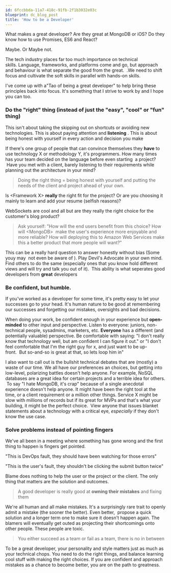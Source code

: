 ```yaml
---
id: 6fccbbda-11a7-418c-91fb-2f1b3032e03c
blueprint: dc_blog_post
title: 'How to be a Developer'
---
```

What makes a great developer? Are they great at MongoDB or iOS? Do they know how to use Promises, ES6 and React?

Maybe. Or Maybe not.

The tech industry places far too much importance on technical skills. Language, frameworks, and platforms come and go, but approach and behaviour is what separate the good from the great.  .We need to shift focus and cultivate the soft skills in parallel with hands-on skills.

I've come up with a"Tao of being a great developer" to help bring these principles back into focus. It's something that I strive to work by and I hope you can too.
<h3>Do the "right" thing (instead of just the "easy", "cool" or "fun" thing)</h3>
This isn't about taking the skipping out on shortcuts or avoiding new technologies. This is about paying attention and <strong>listening</strong> . This is about being honest with yourself in every action and decision you make

If there's one group of people that can convince themselves they <strong>have</strong> to use technology X or methodology Y, it's programmers. How many times has your team decided on the language before even starting  a project?  Have you met with a client, barely listening to their requirements while planning out the architecture in your mind?
<blockquote>Doing the right thing = being honest with yourself and putting the needs of the client and project ahead of your own.</blockquote>
Is &lt;Framework X&gt; <strong>really</strong> the right fit for the project? Or are you choosing it mainly to learn and add your resume (selfish reasons)?

WebSockets are cool and all but are they really the right choice for the customer's blog product?
<blockquote>Ask yourself: "How will the end users benefit from this choice? How will &lt;MongoDB&gt;  make the user's experience more enjoyable and more reliable? How will deploying this to Amazon Web Services make this a better product that more people will want?"</blockquote>
This can be a really hard question to answer honestly without bias (Some youy may  not even be aware of ). Play Devil's Advocate in your own mind. Find others to do the same (especially ones that you know hold different views and will try and talk you out of it).  This ability is what seperates good developers from <strong>great</strong> developers
<h3>Be confident, but humble.</h3>
If you've worked as a developer for some time, it's pretty easy to let your successes go to your head. It's human nature to be good at remembering our successes and forgetting our mistakes, oversights and bad decisions.

When doing your work, be confident enough in your experience but <strong>open-minded</strong> to other input and perspective. Listen to everyone: juniors, non-technical people, sysadmins, marketers, etc. <strong>Everyone</strong> has a different (and potentially valuable) perspective. Be comfortable with saying: "I don't really know that technology well, but am confident I can figure it out." or "I don't feel comfortable that I'm the right guy for x, and just want to be up-front.  But so-and-so is great at that, so lets loop him in"

I also want to call out is the bullshit technical debates that are (mostly) a waste of our time. We all have our preferences an choices, but getting into low-level, polarizing battles doesn't help anyone. For example, NoSQL databases are a great idea for certain projects and a terrible idea for others.  To say "I hate MongoDB, it's crap" because of a single anecdotal experience doesn't help anyone. It might have been the right tool at the time, or a client requirement or a million other things. Service X might be slow with millions of records but if its great for MVPs and that's what your building, it might be the perfect choice.  View anyone that issues blanket statements about a technology with a critical eye, <em>especially</em> if they don't know the use case.
<h3>Solve problems instead of pointing fingers</h3>
We've all been in a meeting where something has gone wrong and the first thing to happen is fingers get pointed.

"This is DevOps fault, they should have been watching for those errors"

"This is the user's fault, they shouldn't be clicking the submit button twice"

Blame does nothing to help the user or the project or the client. The only thing that matters are the solution and outcomes.
<blockquote>A good developer is really good at <strong>owning their mistakes</strong> and fixing them</blockquote>
We're all human and all make mistakes. It's a surprisingly rare trait to openly admit a mistake (the sooner the better). Even better,  propose a quick solution and a longer term one to make sure it doesn't happen again. The blamers will eventually get outed as projecting their shortcomings onto other people. These people are toxic.
<blockquote>You either succeed as a team or fail as a team, there is no in between</blockquote>
To be a great developer, your personality and style matters just as much as your technical chops. You need to do the right things, and balance learning cool stuff with making the right choices. If you are confident and approach mistakes as a chance to become better, you are on the path to greatness.